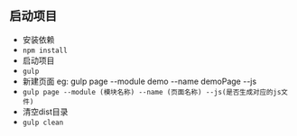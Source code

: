 
## 启动项目
* 安装依赖
* `npm install`
* 启动项目
* `gulp`
* 新建页面 eg: gulp page --module demo --name demoPage --js
* `gulp page --module (模块名称) --name (页面名称) --js(是否生成对应的js文件)`
* 清空dist目录
* `gulp clean`
